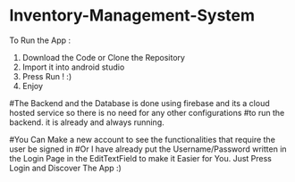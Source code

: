 # Inventory-Management-System

To Run the App :

1) Download the Code or Clone the Repository
2) Import it into android studio
3) Press Run ! :)
4) Enjoy 

#The Backend and the Database is done using firebase and its a cloud hosted service so there is no need for any other configurations
#to run the backend. it is already and always running. 


#You Can Make a new account to see the functionalities that require the user be signed in
#Or I have already put the Username/Password written in the Login Page in the EditTextField to make it Easier for You. Just Press Login and Discover The App :)

